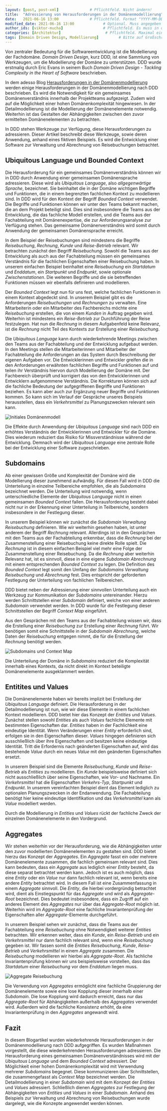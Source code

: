 ```yaml
---
layout: [post, post-xml]              # Pflichtfeld. Nicht ändern!
title:  "Adressierung von Herausforderungen in der Domänenmodellierung"         # Pflichtfeld. Bitte einen Titel für den Blog Post angeben.
date:   2021-06-16 13:00              # Pflichtfeld. Format "YYYY-MM-DD HH:MM". Muss für Veröffentlichung in der Vergangenheit liegen. (Für Preview egal)
modified_date: 2021-06-16 13:00             # Optional. Muss angegeben werden, wenn eine bestehende Datei geändert wird.
author_ids: [viktor-mucha]                  # Pflichtfeld. Es muss in der "authors.yml" einen Eintrag mit diesem Namen geben.
categories: [Architektur]                    # Pflichtfeld. Maximal eine der angegebenen Kategorien verwenden.
tags: [Domain Driven Design, Modellierung]         # Bitte auf Großschreibung achten.
---
```


Von zentraler Bedeutung für die Softwareentwicklung ist die Modellierung der Fachdomäne.
_Domain Driven Design_, kurz DDD, ist eine Sammlung von Werkzeugen, um die Modellierung der Domäne zu unterstützen.
DDD wurde erstmalig durch Eric Evans in seinem Buch _Domain Driven Design - Tackling Complexity in the Heart of Software_ beschrieben.

In dem adesso Blog [Herausforderungen in der Domänenmodellierung](https://www.adesso.de/de/news/blog/herausforderungen-in-der-domaenenmodellierung.jsp) werden einige Herausforderungen in der Domänenmodellierung nach DDD beschrieben.
Es wird die Notwendigkeit für ein gemeinsames Domänenverständnis innerhalb der Projektteams aufgezeigt.
Zudem wird auf die Möglichkeit einer hohen Domänenkomplexität hingewiesen.
In der Detailmodellierung ist die Modellierung der Domänenelemente notwendig.
Weiterhin ist das Gestalten der Abhängigkeiten zwischen den zuvor ermittelten Domänenelementen zu betrachten.

In DDD stehen Werkzeuge zur Verfügung, diese Herausforderungen zu adressieren.
Dieser Artikel beschreibt diese Werkzeuge, sowie deren Anwendung, anhand eines fiktiven Beispiels.
Es wird die Entwicklung einer Software zur Verwaltung und Abrechnung von Reisebuchungen betrachtet.

## Ubiquitous Language und Bounded Context

Die Herausforderung für ein gemeinsames Domänenverständnis können wir in DDD durch Anwendung einer gemeinsamen Domänensprache adressieren.
Diese wird als _Ubiquitous Language_, also _allgegenwärtige Sprache_, bezeichnet. 
Sie beinhaltet die in der Domäne wichtigen Begriffe und Funktionen, die in einem begrenzten fachlichen Kontext zu modellieren sind.
In DDD wird für den Kontext der Begriff _Bounded Context_ verwendet.
Die Begriffe und Funktionen können wir unter den Teams bekannt machen, die an dem Projekt beteiligt sind.
Dies sind insbesondere die Teams aus der Entwicklung, die das fachliche Modell erstellen, und die Teams aus der Fachabteilung mit Domänenexpertise, die zur Anforderungsanalyse zur Verfügung stehen.
Das gemeinsame Domänenverständnis wird somit durch Anwendung der gemeinsamen Domänensprache erreicht.

In dem Beispiel der Reisebuchungen sind mindestens die Begriffe _Reisebuchung_, _Rechnung_, _Kunde_ und _Reise-Betrieb_ relevant. 
Wir betrachten zunächst den Begriff _Reisebuchung_.
Sowohl die Teams aus der Entwicklung als auch aus der Fachabteilung müssen ein gemeinsames Verständnis für die fachlichen Eigenschaften einer Reisebuchung haben.
In unserem einfachen Beispiel beinhaltet eine _Reisebuchung_ ein _Startdatum_ und _Enddatum_, ein _Startpunkt_ und _Endpunkt_, sowie optionale _Zwischenstationen_.
Die weiteren Begriffe und die sie betreffenden Funktionen müssen wir ebenfalls definieren und modellieren.

Der _Bounded Context_ legt nun für uns fest, welche fachlichen Funktionen in einem Kontext abgedeckt sind.
In unserem Beispiel gibt es die Anforderungen _Reisebuchungen_ und _Rechnungen_ zu verwalten.
Eine Mitarbeiterin oder ein Mitarbeiter des Fachbereichs möchte eine _Reisebuchung_ erstellen, die von einem _Kunden_ in Auftrag gegeben wird.
Weiterhin ist mindestens ein _Reise-Betrieb_ zur Durchführung der Reise festzulegen.
Hat nun die _Rechnung_ in diesem Aufgabenfeld keine Relevanz, ist die _Rechnung_ nicht Teil des Kontexts zur Erstellung einer _Reisebuchung_.

Die _Ubiquitous Language_ kann durch wiederkehrende Meetings zwischen den Teams aus der Fachabteilung und der Entwicklung aufgebaut werden. 
In den Meetings stellen die Mitarbeiterinnen und Mitarbeiter der Fachabteilung die Anforderungen an das System durch Beschreibung der eigenen Aufgaben vor.
Die Entwicklerinnen und Entwickler greifen die in den Anforderungen erwähnten fachlichen Begriffe und Funktionen auf und teilen ihr Verständnis hiervon durch Modellierung der Domäne mit.
Der Fachbereich überprüft und korrigiert das von den Entwicklerinnen und Entwicklern aufgenommene Verständnis.
Die Korrekturen können sich auf die fachliche Bedeutung der aufgegriffenen Begriffe und Funktionen beziehen.
Es kann aber auch zur Ergänzung neuer Begriffe und Funktionen kommen.
So kann sich im Verlauf der Gespräche unseres Beispiels herausstellen, dass ein _Verkehrsmittel_ zu Planungszwecken relevant sein kann.

![Initiales Domänenmodell](/assets/images/posts/Adressierung-von-Herausforderungen-in-der-Domaenenmodellierung/bild_01_initiales_domaenenmodell.png)

Die Effekte durch Anwendung der _Ubiquitous Language_ sind nach DDD ein erhöhtes Verständnis der Entwicklerinnen und Entwickler für die Domäne.
Dies wiederum reduziert das Risiko für Missverständnisse während der Entwicklung.
Demnach wird der _Ubiquitous Language_ eine zentrale Rolle bei der Entwicklung einer Software zugeschrieben.

## Subdomains

Ab einer gewissen Größe und Komplexität der Domäne wird die Modellierung dieser zunehmend aufwändig.
Für diesen Fall wird in DDD die Unterteilung in einzelne Teilbereiche empfohlen, die als _Subdomains_ bezeichnet werden.
Die Unterteilung wird notwendig, wenn unterschiedliche Elemente der _Ubiquitous Language_ nicht in einen gemeinsamen _Bounded Context_ fallen.
Die Herausforderung besteht dabei nicht nur in der Erkennung einer Unterteilung in Teilbereiche, sondern insbesondere in der Festlegung dieser.

In unserem Beispiel können wir zunächst die _Subdomain_ _Verwaltung Reisebuchung_ definieren.
Wie wir weiterhin gesehen haben, ist unter anderem der Begriff _Rechnung_ relevant.
Allerdings ist in den Gesprächen mit den Teams aus der Fachabteilung erkennbar, dass die _Rechnung_ bei der Zusammenstellung einer Reisebuchung keine direkte Rolle spielt.
Die _Rechnung_ ist in diesem einfachen Beispiel viel mehr eine Folge der Zusammenstellung einer Reisebuchung.
Da die _Rechnung_ aber weiterhin Relevanz hat, ist es sinnvoll, diese in eine eigene _Subdomain_ _Abrechnung_ mit einem entsprechenden _Bounded Context_ zu legen.
Die Definition des _Bounded Context_ legt somit den Umfang der _Subdomains_ _Verwaltung Reisebuchung_ und _Abrechnung_ fest.
Dies entspricht der geforderten Festlegung der Unterteilung von fachlichen Teilbereichen.

DDD bietet neben der Adressierung einer sinnvollen Unterteilung auch ein Werkzeug zur Kommunikation der _Subdomains_ untereinander.
Hierzu werden Schnittstellen einer _Subdomain_ definiert, welche von einer anderen _Subdomain_ verwendet werden.
In DDD wurde für die Festlegung dieser Schnittstellen der Begriff _Context Map_ eingeführt.

Aus den Gesprächen mit den Teams aus der Fachabteilung wissen wir, dass die Erstellung einer _Reisebuchung_ zur Erstellung einer _Rechnung_ führt.
Wir benötigen somit eine Schnittstelle in der _Subdomain_ _Abrechnung_, welche Daten der _Reisebuchung_ entgegen nimmt, die für die Erstellung der _Rechnung_ benötigt werden.

![Subdomains und Context Map](/assets/images/posts/Adressierung-von-Herausforderungen-in-der-Domaenenmodellierung/bild_02_subdomains_und_context_map.png)

Die Unterteilung der Domäne in _Subdomains_ reduziert die Komplexität innerhalb eines Kontexts, da nicht direkt im Kontext beteiligte Domänenelemente ausgeklammert werden.

## Entitites und Values

Die Domänenelemente haben wir bereits implizit bei Erstellung der _Ubiquitous Language_ definiert.
Die Herausforderung in der Detailmodellierung ist nun, wie wir diese Elemente in einem fachlichen Kontext modellieren.
DDD bietet hier das Konzept der _Entities_ und _Values_.
Zunächst stellen sowohl _Entities_ als auch _Values_ fachliche Elemente mit bestimmten Eigenschaften dar.
_Entities_ haben in der Fachlichkeit eine eindeutige Identität.
Wenn Veränderungen einer _Entity_ erforderlich sind, erfolgen sie in den Eigenschaften dieser.
_Values_ hingegen definieren sich ausschließlich über ihre Eigenschaften und besitzen keine eindeutige Identität.
Tritt die Erfordernis nach geänderten Eigenschaften auf, wird das bestehende _Value_ durch ein neues _Value_ mit den geänderten Eigenschaften ersetzt.

In unserem Beispiel sind die Elemente _Reisebuchung_, _Kunde_ und _Reise-Betrieb_ als _Entities_ zu modellieren.
Ein _Kunde_ beispielsweise definiert sich nicht ausschließlich über seine Eigenschaften, wie Vor- und Nachname.
Ein _Verkehrsmittel_ hat die Eigenschaften _Verkehrs-Typ_, _Startpunkt_ und _Endpunkt_.
In unserem vereinfachten Beispiel dient das Element lediglich zu optionalen Planungszwecken in der Endanwendung.
Die Fachabteilung benötigt hier keine eindeutige Identifikation und das _Verkehrsmittel_ kann als _Value_ modelliert werden.

Durch die Modellierung in _Entities_ und _Values_ rückt der fachliche Zweck der einzelnen Domänenelemente in den Vordergrund.

## Aggregates

Wir stehen weiterhin vor der Herausforderung, wie die Abhängigkeiten unter den zuvor modellierten Domänenelementen zu gestalten sind.
DDD bietet hierzu das Konzept der _Aggregates_.
Ein _Aggregate_ fasst ein oder mehrere Domänenelemente zusammen, die fachlich gemeinsam relevant sind.
Dies kann bedeuten, dass ein _Aggregate_ aus lediglich einer _Entity_ besteht, da diese separat betrachtet werden kann.
Jedoch ist es auch möglich, dass eine _Entity_ oder ein _Value_ nur dann fachlich relevant ist, wenn bereits eine andere _Entity_ betrachtet wird.
In diesem Fall ist eine Zusammenfassung in einem _Aggregate_ sinnvoll.
Die _Entity_, die hierbei vordergründig betrachtet wird, dient als Einstiegspunkt für das _Aggregate_ und wird als _Aggregate-Root_ bezeichnet.
Dies bedeutet insbesondere, dass ein Zugriff auf ein anderes Element des _Aggregates_ nur über das _Aggregate-Root_ möglich ist.
Weiterhin wird im _Aggregate-Root_ eine fachliche Invariantenprüfung der Eigenschaften aller _Aggregate_-Elemente durchgeführt.

In unserem Beispiel sehen wir zunächst, dass die Teams aus der Fachabteilung eine _Reisebuchung_ ohne Notwendigkeit weiterer _Entities_ betrachten.
Wir erkennen weiter, dass ein _Kunde_, ein _Reise-Betrieb_ und ein _Verkehrsmittel_ nur dann fachlich relevant sind, wenn eine _Reisebuchung_ gegeben ist.
Wir fassen somit die _Entities_ _Reisebuchung_, _Kunde_, _Reise-Betrieb_ und _Verkehrsmittel_ in einem _Aggregate_ zusammen.
Die _Reisebuchung_ modellieren wir hierbei als _Aggregate-Root_.
Als fachliche Invariantenprüfung können wir uns beispielsweise vorstellen, dass das _Startdatum_ einer _Reisebuchung_ vor dem _Enddatum_ liegen muss.

![Aggregate Reisebuchung](/assets/images/posts/Adressierung-von-Herausforderungen-in-der-Domaenenmodellierung/bild_03_aggregate_reisebuchung.png)

Die Verwendung von _Aggregates_ ermöglicht eine fachliche Gruppierung der Domänenelemente sowie eine lose Kopplung dieser innerhalb einer _Subdomain_.
Die lose Kopplung wird dadurch erreicht, dass nur das _Aggregate-Root_ für Abhängigkeiten außerhalb des _Aggregates_ verwendet wird.
Außerdem wird die fachliche Konsistenz erhöht, da eine Invariantenprüfung in den _Aggregates_ angewandt wird.

## Fazit

In diesem Blogartikel wurden wiederkehrende Herausforderungen in der Domänenmodellierung nach DDD aufgegriffen.
Es wurden Maßnahmen vorgestellt, die diese wiederkehrenden Herausforderungen adressieren.
Die Herausforderung eines gemeinsamen Domänenverständnisses wird mit der _Ubiquitous Language_ und dem _Bounded Context_ adressiert.
Der Möglichkeit einer hohen Domänenkomplexität wird mit Verwendung mehrerer _Subdomains_ begegnet.
Diese kommunizieren über Schnittstellen, die zusammengefasst als _Context Map_ bezeichnet werden.
Die Detailmodellierung in einer _Subdomain_ wird mit dem Konzept der _Entities_ und _Values_ adressiert.
Schließlich dienen _Aggregates_ zur Festlegung der Abhängigkeiten von _Entities_ und _Values_ in einer _Subdomain_.
Anhand des Beispiels zur Verwaltung und Abrechnung von Reisebuchungen wurde dargelegt, wie die Konzepte angewendet werden können.
